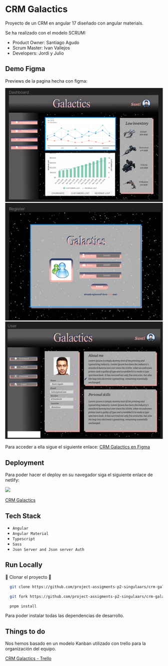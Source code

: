 # CRM Galactics

Proyecto de un CRM en angular 17 diseñado con angular materials.

Se ha realizado con el modelo SCRUM:

- Product Owner: Santiago Agudo
- Scrum Master: Ivan Vallejos
- Developers: Jordi y Julio 



## Demo Figma

Previews de la pagina hecha con figma:


![](/client/src/assets/Captura%20de%20pantalla%202024-05-24%20114655.png)
![](/client/src/assets/Captura%20de%20pantalla%202024-05-24%20114701.png)
![](/client/src/assets/Captura%20de%20pantalla%202024-05-24%20114707.png)


Para acceder a ella sigue el siguiente enlace: [CRM Galactics en Figma](https://www.figma.com/design/XoPSBqo7eK9uFvL3OdfL0G/Galactics-CRM?node-id=0-1&t=EG96SME2gOOWqTRD-0)



## Deployment

Para poder hacer el deploy en su navegador siga el siguiente enlace de netlify:



![](https://cdn.icon-icons.com/icons2/2699/PNG/512/netlify_logo_icon_169924.png)


[CRM Galactics]()

## Tech Stack

- `Angular`
- `Angular Material`
- `Typescript`
- `Sass`
- `Json Server and Json server Auth`

## Run Locally

🤖 Clonar el proyecto 🤖

```bash
  git clone https://github.com/project-assigments-p2-singulaars/crm-galactics
```
```bash
  git fork https://github.com/project-assigments-p2-singulaars/crm-galactics
```

```bash
  pnpm install 
```
Para poder instalar todas las dependencias de desarrollo.


## Things to do
Nos hemos basado en un modelo Kanban utilizado con trello para la organización del equipo.

[CRM Galactics - Trello](https://trello.com/b/pTjLtPzI/galacticscrm)

